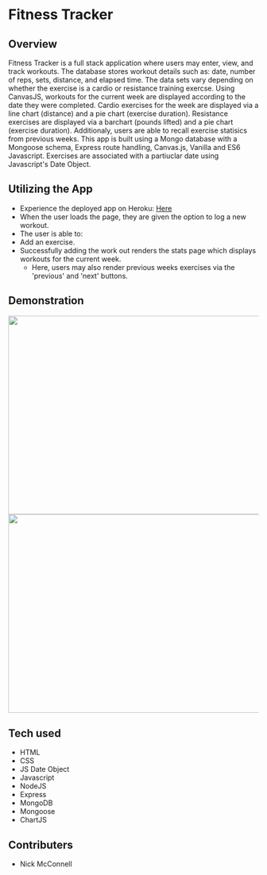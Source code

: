# Fitness Tracker

## Overview

Fitness Tracker is a full stack application where users may enter, view, and track workouts. The database stores workout details such as: date, number of reps, sets, distance, and elapsed time. The data sets vary depending on whether the exercise is a cardio or resistance training exercse.  Using CanvasJS, workouts for the current week are displayed according to the date they were completed.  Cardio exercises for the week are displayed via a line chart (distance) and a pie chart (exercise duration).  Resistance exercises are displayed via a barchart (pounds lifted) and a pie chart (exercise duration).  Additionaly, users are able to recall  exercise statisics from previous weeks.  This app is built using a Mongo database with a Mongoose schema, Express route handling, Canvas.js, Vanilla and ES6 Javascript.  Exercises are associated with a partiuclar date using Javascript's Date Object. 

## Utilizing the App

- Experience the deployed app on Heroku: [Here](https://nmcconnell-fitnesstracker.herokuapp.com/ "Here")
- When the user loads the page, they are given the option to log a new workout.
 - The user is able to:
  - Add an exercise.
  - Successfully adding the work out renders the stats page which displays workouts for the current week.  
      - Here, users may also render previous weeks exercises via the 'previous' and 'next' buttons.
      
## Demonstration
<p align="center">
<img src="https://github.com/nicholasmcconnell/fitnesstracker/blob/master/public/img/addworkout.gif" width="650" height="400"> 
  <img src="https://github.com/nicholasmcconnell/fitnesstracker/blob/master/public/img/stats.gif" width="650" height="400"> 
  </p>

## Tech used

- HTML
- CSS
- JS Date Object
- Javascript
- NodeJS
- Express
- MongoDB
- Mongoose
- ChartJS

## Contributers

- Nick McConnell
